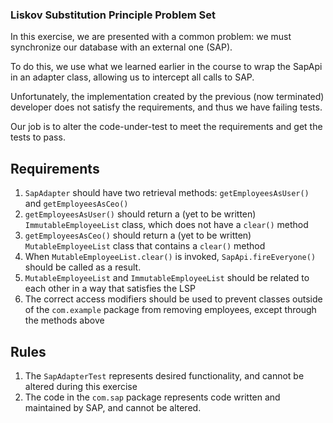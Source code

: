 ### Liskov Substitution Principle Problem Set

In this exercise, we are presented with a common problem: we must synchronize our database with an external one (SAP).

To do this, we use what we learned earlier in the course to wrap the SapApi in an adapter class, allowing us to intercept all calls to SAP.

Unfortunately, the implementation created by the previous (now terminated) developer does not satisfy the requirements, and thus we have failing tests.

Our job is to alter the code-under-test to meet the requirements and get the tests to pass.

## Requirements

1. `SapAdapter` should have two retrieval methods: `getEmployeesAsUser()` and `getEmployeesAsCeo()`
1. `getEmployeesAsUser()` should return a (yet to be written) `ImmutableEmployeeList` class, which does not have a `clear()` method
1. `getEmployeesAsCeo()` should return a (yet to be written) `MutableEmployeeList` class that contains a `clear()` method
1. When `MutableEmployeeList.clear()` is invoked, `SapApi.fireEveryone()` should be called as a result.
1. `MutableEmployeeList` and `ImmutableEmployeeList` should be related to each other in a way that satisfies the LSP    
1. The correct access modifiers should be used to prevent classes outside of the `com.example` package from removing employees, except through the methods above

## Rules

1. The `SapAdapterTest` represents desired functionality, and cannot be altered during this exercise
1. The code in the `com.sap` package represents code written and maintained by SAP, and cannot be altered.


